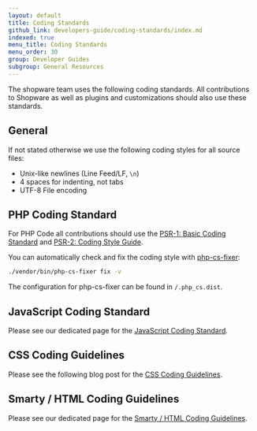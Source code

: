 ```yaml
---
layout: default
title: Coding Standards
github_link: developers-guide/coding-standards/index.md
indexed: true
menu_title: Coding Standards
menu_order: 30
group: Developer Guides
subgroup: General Resources
---
```


The shopware team uses the following coding standards. All contributions to Shopware as well as plugins and customizations should also use these standards. 

## General

If not stated otherwise we use the following coding styles for all source files:

- Unix-like newlines (Line Feed/LF, `\n`)
- 4 spaces for indenting, not tabs
- UTF-8 File encoding

## PHP Coding Standard
For PHP Code all contributions should use the [PSR-1: Basic Coding Standard](http://www.php-fig.org/psr/psr-1/) and [PSR-2: Coding Style Guide](http://www.php-fig.org/psr/psr-2/).

You can automatically check and fix the coding style with [php-cs-fixer](http://cs.sensiolabs.org/):

```bash
./vendor/bin/php-cs-fixer fix -v
```

The configuration for php-cs-fixer can be found in `/.php_cs.dist`.

## JavaScript Coding Standard
Please see our dedicated page for the [JavaScript Coding Standard](/designers-guide/javascript-coding-style/).

## CSS Coding Guidelines
Please see the following blog post for the [CSS Coding Guidelines](/blog/2016/08/26/css-coding-guidelines/).

## Smarty / HTML Coding Guidelines
Please see our dedicated page for the [Smarty / HTML Coding Guidelines](/designers-guide/html-smarty-coding-guidelines/).

